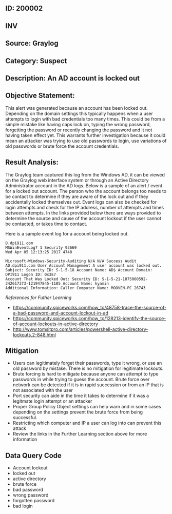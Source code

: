 ## ID: 200002

## INV

## Source: Graylog

## Category: Suspect

## Description: An AD account is locked out

## Objective Statement:
This alert was generated because an account has been locked out.  Depending on the domain settings this typically happens when a user attempts to login with bad credentials too many times.  This could be from a simple mistake like having caps lock on, typing the wrong password, forgetting the password or recently changing the password and it not having taken effect yet.
This warrants further investigation because it could mean an attacker was trying to use old passwords to login, use variations of old passwords or brute force the account credentials.



## Result Analysis:
The Graylog team captured this log from the Windows AD, it can be viewed on the Graylog web interface system or through an Active Directory Administrator account in the AD logs. Below is a sample of an alert / event for a locked out account.
The person who the account belongs too needs to be contact to determine if they are aware of the lock out and if they accidentally locked themselves out.  Event logs can also be checked for login attempts and check for the IP address, number of attempts and times between attempts.
In the links provided below there are ways provided to determine the source and cause of the account lockout if the user cannot be contacted, or takes time to contact.


Here is a sample event log for a account being locked out.
```
D.dpi911.com
MSWinEventLog? 1 Security 93669
Wed Apr 05 12:13:25 2017 4740

Microsoft-Windows-Security-Auditing N/A N/A Success Audit AD.dpi911.com User Account Management A user account was locked out. 
Subject: Security ID: S-1-5-18 Account Name: AD$ Account Domain: DPI911 Logon ID: 0x3E7 
Account That Was Locked Out: Security ID: S-1-5-21-1875060592-342617373-121947845-1105 Account Name: kyamin 
Additional Information: Caller Computer Name: MOOVEN-PC 26743
```

*References for Futher Learning*
- https://community.spiceworks.com/how_to/48758-trace-the-source-of-a-bad-password-and-account-lockout-in-ad
- https://community.spiceworks.com/how_to/128213-identify-the-source-of-account-lockouts-in-active-directory
- http://www.tomsitpro.com/articles/powershell-active-directory-lockouts,2-848.html


## Mitigation
- Users can legitimately forget their passwords, type it wrong, or use an old password by mistake. There is no mitigation for legitimate lockouts.
- Brute forcing is hard to mitigate because anyone can attempt to type passwords in while trying to guess the account. Brute force over network can be detected if it is in rapid succession or from an IP that is not associated with the user
- Port security can aide in the time it takes to determine if it was a legitmate login attempt or an attacker
- Proper Group Policy Object settings can help warn and in some cases depending on the settings prevent the brute force from being successful. 
- Restricting which computer and IP a user can log into can prevent this attack
- Review the links in the Further Learning section above for more information


## Data Query Code
- Account lockout
- locked out
- active directory
- brute force
- bad password
- wrong password
- forgotten password
- bad login